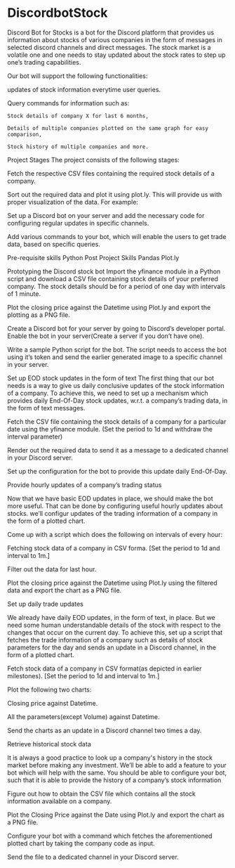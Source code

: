 # DiscordbotStock

Discord Bot for Stocks is a bot for the Discord platform that provides us information about stocks of various companies in the form of messages in selected discord channels and direct messages. The stock market is a volatile one and one needs to stay updated about the stock rates to step up one’s trading capabilities.


Our bot will support the following functionalities:

  updates of stock information everytime user queries.

  Query commands for information such as:
  
    Stock details of company X for last 6 months,

    Details of multiple companies plotted on the same graph for easy comparison,

    Stock history of multiple companies and more.


Project Stages
The project consists of the following stages:

Fetch the respective CSV files containing the required stock details of a company.

Sort out the required data and plot it using plot.ly. This will provide us with proper visualization of the data. For example:

Set up a Discord bot on your server and add the necessary code for configuring regular updates in specific channels.

Add various commands to your bot, which will enable the users to get trade data, based on specific queries.


Pre-requisite skills
Python
Post Project Skills
Pandas
Plot.ly

Prototyping the Discord stock bot
Import the yfinance module in a Python script and download a CSV file containing stock details of your preferred company. The stock details should be for a period of one day with intervals of 1 minute.

Plot the closing price against the Datetime using Plot.ly and export the plotting as a PNG file.

Create a Discord bot for your server by going to Discord’s developer portal. Enable the bot in your server(Create a server if you don’t have one).

Write a sample Python script for the bot. The script needs to access the bot using it’s token and send the earlier generated image to a specific channel in your server.

Set up EOD stock updates in the form of text
The first thing that our bot needs is a way to give us daily conclusive updates of the stock information of a company. To achieve this, we need to set up a mechanism which provides daily End-Of-Day stock updates, w.r.t. a company’s trading data, in the form of text messages.


Fetch the CSV file containing the stock details of a company for a particular date using the yfinance module. (Set the period to 1d and withdraw the interval parameter)

Render out the required data to send it as a message to a dedicated channel in your Discord server.

Set up the configuration for the bot to provide this update daily End-Of-Day.

Provide hourly updates of a company’s trading status


Now that we have basic EOD updates in place, we should make the bot more useful. That can be done by configuring useful hourly updates about stocks. we’ll configur updates of the trading information of a company in the form of a plotted chart.

Come up with a script which does the following on intervals of every hour:

Fetching stock data of a company in CSV forma. [Set the period to 1d and interval to 1m.]

Filter out the data for last hour.

Plot the closing price against the Datetime using Plot.ly using the filtered data and export the chart as a PNG file.

Set up daily trade updates

We already have daily EOD updates, in the form of text, in place. But we need some human understandable details of the stock with respect to the changes that occur on the current day. To achieve this, set up a script that fetches the trade information of a company such as details of stock parameters for the day and sends an update in a Discord channel, in the form of a plotted chart.

Fetch stock data of a company in CSV format(as depicted in earlier milestones). [Set the period to 1d and interval to 1m.]

Plot the following two charts:

Closing price against Datetime.

All the parameters(except Volume) against Datetime.

Send the charts as an update in a Discord channel two times a day.

Retrieve historical stock data

It is always a good practice to look up a company's history in the stock market before making any investment. We’ll be able to add a feature to your bot which will help with the same. You should be able to configure your bot, such that it is able to provide the history of a company’s stock information

Figure out how to obtain the CSV file which contains all the stock information available on a company.

Plot the Closing Price against the Date using Plot.ly and export the chart as a PNG file.

Configure your bot with a command which fetches the aforementioned plotted chart by taking the company code as input.

Send the file to a dedicated channel in your Discord server.
